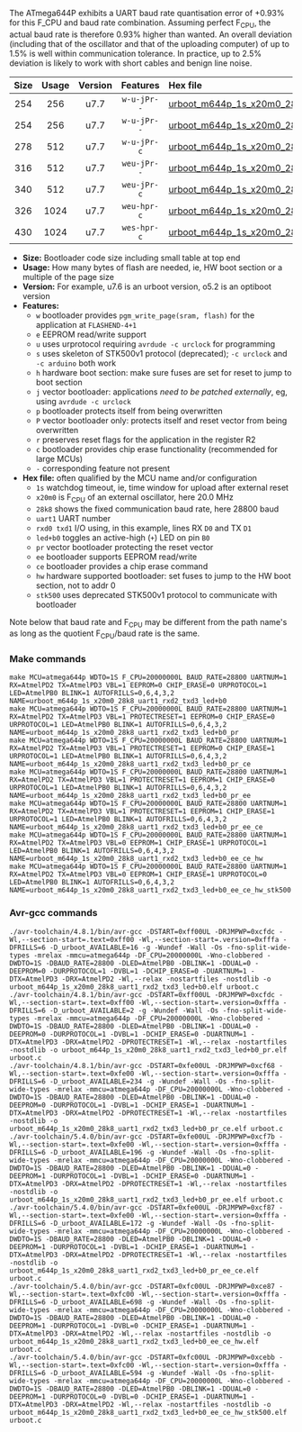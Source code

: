 The ATmega644P exhibits a UART baud rate quantisation error of +0.93% for this F_CPU and baud rate combination. Assuming perfect F<sub>CPU</sub>, the actual baud rate is therefore 0.93% higher than wanted. An overall deviation (including that of the oscillator and that of the uploading computer) of up to 1.5% is well within communication tolerance. In practice, up to 2.5% deviation is likely to work with short cables and benign line noise.

|Size|Usage|Version|Features|Hex file|
|:-:|:-:|:-:|:-:|:--|
|254|256|u7.7|`w-u-jPr--`|[urboot_m644p_1s_x20m0_28k8_uart1_rxd2_txd3_led+b0.hex](https://raw.githubusercontent.com/stefanrueger/urboot.hex/main/u7.7/mcus/atmega644p/watchdog_1_s/external_oscillator_x/20m000000_hz/%2B%2B28k8_baud/uart1_rxd2_txd3/led%2Bb0/urboot_m644p_1s_x20m0_28k8_uart1_rxd2_txd3_led%2Bb0.hex)|
|254|256|u7.7|`w-u-jPr--`|[urboot_m644p_1s_x20m0_28k8_uart1_rxd2_txd3_led+b0_pr.hex](https://raw.githubusercontent.com/stefanrueger/urboot.hex/main/u7.7/mcus/atmega644p/watchdog_1_s/external_oscillator_x/20m000000_hz/%2B%2B28k8_baud/uart1_rxd2_txd3/led%2Bb0/urboot_m644p_1s_x20m0_28k8_uart1_rxd2_txd3_led%2Bb0_pr.hex)|
|278|512|u7.7|`w-u-jPr-c`|[urboot_m644p_1s_x20m0_28k8_uart1_rxd2_txd3_led+b0_pr_ce.hex](https://raw.githubusercontent.com/stefanrueger/urboot.hex/main/u7.7/mcus/atmega644p/watchdog_1_s/external_oscillator_x/20m000000_hz/%2B%2B28k8_baud/uart1_rxd2_txd3/led%2Bb0/urboot_m644p_1s_x20m0_28k8_uart1_rxd2_txd3_led%2Bb0_pr_ce.hex)|
|316|512|u7.7|`weu-jPr--`|[urboot_m644p_1s_x20m0_28k8_uart1_rxd2_txd3_led+b0_pr_ee.hex](https://raw.githubusercontent.com/stefanrueger/urboot.hex/main/u7.7/mcus/atmega644p/watchdog_1_s/external_oscillator_x/20m000000_hz/%2B%2B28k8_baud/uart1_rxd2_txd3/led%2Bb0/urboot_m644p_1s_x20m0_28k8_uart1_rxd2_txd3_led%2Bb0_pr_ee.hex)|
|340|512|u7.7|`weu-jPr-c`|[urboot_m644p_1s_x20m0_28k8_uart1_rxd2_txd3_led+b0_pr_ee_ce.hex](https://raw.githubusercontent.com/stefanrueger/urboot.hex/main/u7.7/mcus/atmega644p/watchdog_1_s/external_oscillator_x/20m000000_hz/%2B%2B28k8_baud/uart1_rxd2_txd3/led%2Bb0/urboot_m644p_1s_x20m0_28k8_uart1_rxd2_txd3_led%2Bb0_pr_ee_ce.hex)|
|326|1024|u7.7|`weu-hpr-c`|[urboot_m644p_1s_x20m0_28k8_uart1_rxd2_txd3_led+b0_ee_ce_hw.hex](https://raw.githubusercontent.com/stefanrueger/urboot.hex/main/u7.7/mcus/atmega644p/watchdog_1_s/external_oscillator_x/20m000000_hz/%2B%2B28k8_baud/uart1_rxd2_txd3/led%2Bb0/urboot_m644p_1s_x20m0_28k8_uart1_rxd2_txd3_led%2Bb0_ee_ce_hw.hex)|
|430|1024|u7.7|`wes-hpr-c`|[urboot_m644p_1s_x20m0_28k8_uart1_rxd2_txd3_led+b0_ee_ce_hw_stk500.hex](https://raw.githubusercontent.com/stefanrueger/urboot.hex/main/u7.7/mcus/atmega644p/watchdog_1_s/external_oscillator_x/20m000000_hz/%2B%2B28k8_baud/uart1_rxd2_txd3/led%2Bb0/urboot_m644p_1s_x20m0_28k8_uart1_rxd2_txd3_led%2Bb0_ee_ce_hw_stk500.hex)|

- **Size:** Bootloader code size including small table at top end
- **Usage:** How many bytes of flash are needed, ie, HW boot section or a multiple of the page size
- **Version:** For example, u7.6 is an urboot version, o5.2 is an optiboot version
- **Features:**
  + `w` bootloader provides `pgm_write_page(sram, flash)` for the application at `FLASHEND-4+1`
  + `e` EEPROM read/write support
  + `u` uses urprotocol requiring `avrdude -c urclock` for programming
  + `s` uses skeleton of STK500v1 protocol (deprecated); `-c urclock` and `-c arduino` both work
  + `h` hardware boot section: make sure fuses are set for reset to jump to boot section
  + `j` vector bootloader: applications *need to be patched externally*, eg, using `avrdude -c urclock`
  + `p` bootloader protects itself from being overwritten
  + `P` vector bootloader only: protects itself and reset vector from being overwritten
  + `r` preserves reset flags for the application in the register R2
  + `c` bootloader provides chip erase functionality (recommended for large MCUs)
  + `-` corresponding feature not present
- **Hex file:** often qualified by the MCU name and/or configuration
  + `1s` watchdog timeout, ie, time window for upload after external reset
  + `x20m0` is F<sub>CPU</sub> of an external oscillator, here 20.0 MHz
  + `28k8` shows the fixed communication baud rate, here 28800 baud
  + `uart1` UART number
  + `rxd0 txd1` I/O using, in this example, lines RX `D0` and TX `D1`
  + `led+b0` toggles an active-high (`+`) LED on pin `B0`
  + `pr` vector bootloader protecting the reset vector
  + `ee` bootloader supports EEPROM read/write
  + `ce` bootloader provides a chip erase command
  + `hw` hardware supported bootloader: set fuses to jump to the HW boot section, not to addr 0
  + `stk500` uses deprecated STK500v1 protocol to communicate with bootloader


Note below that baud rate and F<sub>CPU</sub> may be different from the path name's as long as the quotient F<sub>CPU</sub>/baud rate is the same.

### Make commands
```
make MCU=atmega644p WDTO=1S F_CPU=20000000L BAUD_RATE=28800 UARTNUM=1 RX=AtmelPD2 TX=AtmelPD3 VBL=1 EEPROM=0 CHIP_ERASE=0 URPROTOCOL=1 LED=AtmelPB0 BLINK=1 AUTOFRILLS=0,6,4,3,2 NAME=urboot_m644p_1s_x20m0_28k8_uart1_rxd2_txd3_led+b0
make MCU=atmega644p WDTO=1S F_CPU=20000000L BAUD_RATE=28800 UARTNUM=1 RX=AtmelPD2 TX=AtmelPD3 VBL=1 PROTECTRESET=1 EEPROM=0 CHIP_ERASE=0 URPROTOCOL=1 LED=AtmelPB0 BLINK=1 AUTOFRILLS=0,6,4,3,2 NAME=urboot_m644p_1s_x20m0_28k8_uart1_rxd2_txd3_led+b0_pr
make MCU=atmega644p WDTO=1S F_CPU=20000000L BAUD_RATE=28800 UARTNUM=1 RX=AtmelPD2 TX=AtmelPD3 VBL=1 PROTECTRESET=1 EEPROM=0 CHIP_ERASE=1 URPROTOCOL=1 LED=AtmelPB0 BLINK=1 AUTOFRILLS=0,6,4,3,2 NAME=urboot_m644p_1s_x20m0_28k8_uart1_rxd2_txd3_led+b0_pr_ce
make MCU=atmega644p WDTO=1S F_CPU=20000000L BAUD_RATE=28800 UARTNUM=1 RX=AtmelPD2 TX=AtmelPD3 VBL=1 PROTECTRESET=1 EEPROM=1 CHIP_ERASE=0 URPROTOCOL=1 LED=AtmelPB0 BLINK=1 AUTOFRILLS=0,6,4,3,2 NAME=urboot_m644p_1s_x20m0_28k8_uart1_rxd2_txd3_led+b0_pr_ee
make MCU=atmega644p WDTO=1S F_CPU=20000000L BAUD_RATE=28800 UARTNUM=1 RX=AtmelPD2 TX=AtmelPD3 VBL=1 PROTECTRESET=1 EEPROM=1 CHIP_ERASE=1 URPROTOCOL=1 LED=AtmelPB0 BLINK=1 AUTOFRILLS=0,6,4,3,2 NAME=urboot_m644p_1s_x20m0_28k8_uart1_rxd2_txd3_led+b0_pr_ee_ce
make MCU=atmega644p WDTO=1S F_CPU=20000000L BAUD_RATE=28800 UARTNUM=1 RX=AtmelPD2 TX=AtmelPD3 VBL=0 EEPROM=1 CHIP_ERASE=1 URPROTOCOL=1 LED=AtmelPB0 BLINK=1 AUTOFRILLS=0,6,4,3,2 NAME=urboot_m644p_1s_x20m0_28k8_uart1_rxd2_txd3_led+b0_ee_ce_hw
make MCU=atmega644p WDTO=1S F_CPU=20000000L BAUD_RATE=28800 UARTNUM=1 RX=AtmelPD2 TX=AtmelPD3 VBL=0 EEPROM=1 CHIP_ERASE=1 URPROTOCOL=0 LED=AtmelPB0 BLINK=1 AUTOFRILLS=0,6,4,3,2 NAME=urboot_m644p_1s_x20m0_28k8_uart1_rxd2_txd3_led+b0_ee_ce_hw_stk500
```

### Avr-gcc commands
```
./avr-toolchain/4.8.1/bin/avr-gcc -DSTART=0xff00UL -DRJMPWP=0xcfdc -Wl,--section-start=.text=0xff00 -Wl,--section-start=.version=0xfffa -DFRILLS=6 -D_urboot_AVAILABLE=16 -g -Wundef -Wall -Os -fno-split-wide-types -mrelax -mmcu=atmega644p -DF_CPU=20000000L -Wno-clobbered -DWDTO=1S -DBAUD_RATE=28800 -DLED=AtmelPB0 -DBLINK=1 -DDUAL=0 -DEEPROM=0 -DURPROTOCOL=1 -DVBL=1 -DCHIP_ERASE=0 -DUARTNUM=1 -DTX=AtmelPD3 -DRX=AtmelPD2 -Wl,--relax -nostartfiles -nostdlib -o urboot_m644p_1s_x20m0_28k8_uart1_rxd2_txd3_led+b0.elf urboot.c
./avr-toolchain/4.8.1/bin/avr-gcc -DSTART=0xff00UL -DRJMPWP=0xcfdc -Wl,--section-start=.text=0xff00 -Wl,--section-start=.version=0xfffa -DFRILLS=6 -D_urboot_AVAILABLE=2 -g -Wundef -Wall -Os -fno-split-wide-types -mrelax -mmcu=atmega644p -DF_CPU=20000000L -Wno-clobbered -DWDTO=1S -DBAUD_RATE=28800 -DLED=AtmelPB0 -DBLINK=1 -DDUAL=0 -DEEPROM=0 -DURPROTOCOL=1 -DVBL=1 -DCHIP_ERASE=0 -DUARTNUM=1 -DTX=AtmelPD3 -DRX=AtmelPD2 -DPROTECTRESET=1 -Wl,--relax -nostartfiles -nostdlib -o urboot_m644p_1s_x20m0_28k8_uart1_rxd2_txd3_led+b0_pr.elf urboot.c
./avr-toolchain/4.8.1/bin/avr-gcc -DSTART=0xfe00UL -DRJMPWP=0xcf68 -Wl,--section-start=.text=0xfe00 -Wl,--section-start=.version=0xfffa -DFRILLS=6 -D_urboot_AVAILABLE=234 -g -Wundef -Wall -Os -fno-split-wide-types -mrelax -mmcu=atmega644p -DF_CPU=20000000L -Wno-clobbered -DWDTO=1S -DBAUD_RATE=28800 -DLED=AtmelPB0 -DBLINK=1 -DDUAL=0 -DEEPROM=0 -DURPROTOCOL=1 -DVBL=1 -DCHIP_ERASE=1 -DUARTNUM=1 -DTX=AtmelPD3 -DRX=AtmelPD2 -DPROTECTRESET=1 -Wl,--relax -nostartfiles -nostdlib -o urboot_m644p_1s_x20m0_28k8_uart1_rxd2_txd3_led+b0_pr_ce.elf urboot.c
./avr-toolchain/5.4.0/bin/avr-gcc -DSTART=0xfe00UL -DRJMPWP=0xcf7b -Wl,--section-start=.text=0xfe00 -Wl,--section-start=.version=0xfffa -DFRILLS=6 -D_urboot_AVAILABLE=196 -g -Wundef -Wall -Os -fno-split-wide-types -mrelax -mmcu=atmega644p -DF_CPU=20000000L -Wno-clobbered -DWDTO=1S -DBAUD_RATE=28800 -DLED=AtmelPB0 -DBLINK=1 -DDUAL=0 -DEEPROM=1 -DURPROTOCOL=1 -DVBL=1 -DCHIP_ERASE=0 -DUARTNUM=1 -DTX=AtmelPD3 -DRX=AtmelPD2 -DPROTECTRESET=1 -Wl,--relax -nostartfiles -nostdlib -o urboot_m644p_1s_x20m0_28k8_uart1_rxd2_txd3_led+b0_pr_ee.elf urboot.c
./avr-toolchain/5.4.0/bin/avr-gcc -DSTART=0xfe00UL -DRJMPWP=0xcf87 -Wl,--section-start=.text=0xfe00 -Wl,--section-start=.version=0xfffa -DFRILLS=6 -D_urboot_AVAILABLE=172 -g -Wundef -Wall -Os -fno-split-wide-types -mrelax -mmcu=atmega644p -DF_CPU=20000000L -Wno-clobbered -DWDTO=1S -DBAUD_RATE=28800 -DLED=AtmelPB0 -DBLINK=1 -DDUAL=0 -DEEPROM=1 -DURPROTOCOL=1 -DVBL=1 -DCHIP_ERASE=1 -DUARTNUM=1 -DTX=AtmelPD3 -DRX=AtmelPD2 -DPROTECTRESET=1 -Wl,--relax -nostartfiles -nostdlib -o urboot_m644p_1s_x20m0_28k8_uart1_rxd2_txd3_led+b0_pr_ee_ce.elf urboot.c
./avr-toolchain/5.4.0/bin/avr-gcc -DSTART=0xfc00UL -DRJMPWP=0xce87 -Wl,--section-start=.text=0xfc00 -Wl,--section-start=.version=0xfffa -DFRILLS=6 -D_urboot_AVAILABLE=698 -g -Wundef -Wall -Os -fno-split-wide-types -mrelax -mmcu=atmega644p -DF_CPU=20000000L -Wno-clobbered -DWDTO=1S -DBAUD_RATE=28800 -DLED=AtmelPB0 -DBLINK=1 -DDUAL=0 -DEEPROM=1 -DURPROTOCOL=1 -DVBL=0 -DCHIP_ERASE=1 -DUARTNUM=1 -DTX=AtmelPD3 -DRX=AtmelPD2 -Wl,--relax -nostartfiles -nostdlib -o urboot_m644p_1s_x20m0_28k8_uart1_rxd2_txd3_led+b0_ee_ce_hw.elf urboot.c
./avr-toolchain/5.4.0/bin/avr-gcc -DSTART=0xfc00UL -DRJMPWP=0xcebb -Wl,--section-start=.text=0xfc00 -Wl,--section-start=.version=0xfffa -DFRILLS=6 -D_urboot_AVAILABLE=594 -g -Wundef -Wall -Os -fno-split-wide-types -mrelax -mmcu=atmega644p -DF_CPU=20000000L -Wno-clobbered -DWDTO=1S -DBAUD_RATE=28800 -DLED=AtmelPB0 -DBLINK=1 -DDUAL=0 -DEEPROM=1 -DURPROTOCOL=0 -DVBL=0 -DCHIP_ERASE=1 -DUARTNUM=1 -DTX=AtmelPD3 -DRX=AtmelPD2 -Wl,--relax -nostartfiles -nostdlib -o urboot_m644p_1s_x20m0_28k8_uart1_rxd2_txd3_led+b0_ee_ce_hw_stk500.elf urboot.c
```

